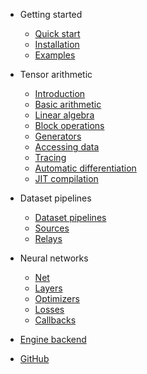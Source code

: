 - Getting started

  - [Quick start](README)
  - [Installation](installation)
  - [Examples](examples)

- Tensor arithmetic

  - [Introduction](tensor/)
  - [Basic arithmetic](tensor/basic-arithmetic)
  - [Linear algebra](tensor/linear-algebra)
  - [Block operations](tensor/block-operations)
  - [Generators](tensor/generators)
  - [Accessing data](tensor/accessing-data)
  - [Tracing](tensor/tracing)
  - [Automatic differentiation](tensor/autograd)
  - [JIT compilation](tensor/jit)

- Dataset pipelines

  - [Dataset pipelines](dataset/)
  - [Sources](dataset/sources)
  - [Relays](dataset/relays)

- Neural networks

  - [Net](net)
  - [Layers](layers)
  - [Optimizers](optimizers)
  - [Losses](optimizers)
  - [Callbacks](callbacks)

- [Engine backend](engine/)
- [GitHub](https://github.com/matcha-ai/matcha-engine)
